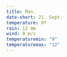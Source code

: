 ```yaml
---
title: Man.
date-short: 21. Sept.
temperature: 9º
rain: 12 mm
wind: 8 m/s
temperaturemin: "9"
temperaturemax: "12"
---
```

